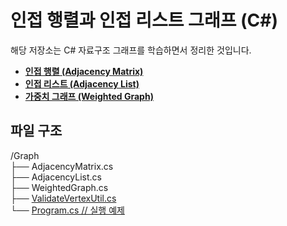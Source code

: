 # 인접 행렬과 인접 리스트 그래프 (C#)

해당 저장소는 C# 자료구조 그래프를 학습하면서 정리한 것입니다.  
  
- [**인접 행렬 (Adjacency Matrix)**](https://github.com/Leekiahn/Graph-Data-Structure/blob/main/Graph/AdjacencyMatrix.cs)
- [**인접 리스트 (Adjacency List)**](https://github.com/Leekiahn/Graph-Data-Structure/blob/main/Graph/AdjacencyList.cs)  
- [**가중치 그래프 (Weighted Graph)**](https://github.com/Leekiahn/Graph-Data-Structure/blob/main/Graph/WeightedGraph.cs)

## 파일 구조

/Graph  
├── AdjacencyMatrix.cs  
├── AdjacencyList.cs  
├── WeightedGraph.cs  
├── [ValidateVertexUtil.cs](https://github.com/Leekiahn/Graph-Data-Structure/blob/main/Graph/ValidateVertexUtil.cs)  
└── [Program.cs // 실행 예제](https://github.com/Leekiahn/Graph-Data-Structure/blob/main/Graph/Program.cs)   
